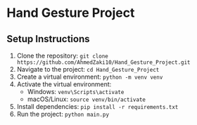 # Hand Gesture Project 
## Setup Instructions 
1. Clone the repository: `git clone https://github.com/AhmedZaki10/Hand_Gesture_Project.git` 
2. Navigate to the project: `cd Hand_Gesture_Project` 
3. Create a virtual environment: `python -m venv venv` 
4. Activate the virtual environment: 
   - Windows: `venv\Scripts\activate` 
   - macOS/Linux: `source venv/bin/activate` 
5. Install dependencies: `pip install -r requirements.txt` 
6. Run the project: `python main.py` 
